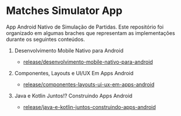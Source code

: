 # Matches Simulator App

App Android Nativo de Simulação de Partidas. Este repositório foi organizado em algumas braches que representam as implementações durante os seguintes conteúdos.

1. Desenvolvimento Mobile Nativo para Android
   - [release/desenvolvimento-mobile-nativo-para-android](https://github.com/GregoryQuaresma/matches-simulator-app/tree/release/desenvolvimento-mobile-nativo-para-android)

2.  Componentes, Layouts e UI/UX Em Apps Android
    - [release/componentes-layouts-ui-ux-em-apps-android](https://github.com/GregoryQuaresma/matches-simulator-app/tree/release/componentes-layouts-ui-ux-em-apps-android)
    
3.  Java e Kotlin Juntos!? Construindo Apps Android
    - [release/java-e-kotlin-juntos-construindo-apps-android](https://github.com/GregoryQuaresma/matches-simulator-app/tree/release/java-e-kotlin-juntos-construindo-apps-android)
